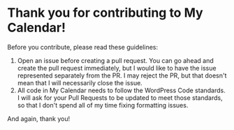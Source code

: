 # Thank you for contributing to My Calendar!

Before you contribute, please read these guidelines:

1) Open an issue before creating a pull request. You can go ahead and create the pull request immediately, but I would like to have the issue represented separately from the PR. I may reject the PR, but that doesn't mean that I will necessarily close the issue.
2) All code in My Calendar needs to follow the WordPress Code standards. I will ask for your Pull Requests to be updated to meet those standards, so that I don't spend all of my time fixing formatting issues. 

And again, thank you!
